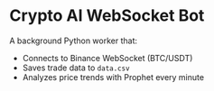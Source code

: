 # Crypto AI WebSocket Bot

A background Python worker that:
- Connects to Binance WebSocket (BTC/USDT)
- Saves trade data to `data.csv`
- Analyzes price trends with Prophet every minute
